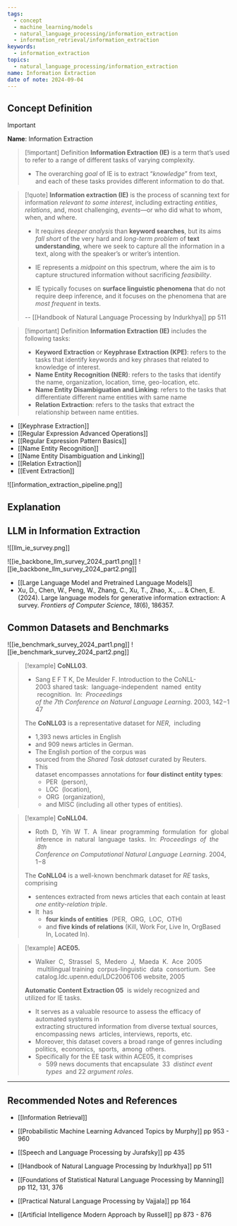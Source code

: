 ```yaml
---
tags:
  - concept
  - machine_learning/models
  - natural_language_processing/information_extraction
  - information_retrieval/information_extraction
keywords:
  - information_extraction
topics:
  - natural_language_processing/information_extraction
name: Information Extraction
date of note: 2024-09-04
---
```


## Concept Definition

>[!important]
>**Name**: Information Extraction

>[!important] Definition
>**Information Extraction (IE)** is a term that’s used to refer to a range of different tasks of varying complexity. 
>- The overarching *goal* of IE is to extract “*knowledge*” from text, and each of these tasks provides different information to do that.
>

>[!quote]
>**Information extraction (IE)** is the process of scanning text for information *relevant to some interest*, including extracting *entities*, *relations*, and, most challenging, *events*—or who did what to whom, when, and where. 
>- It requires *deeper analysis* than **keyword searches**, but its aims *fall short* of the very hard and *long-term problem* of **text understanding**, where we seek to capture all the information in a text, along with the speaker’s or writer’s intention. 
>
>- IE represents a *midpoint* on this spectrum, where the aim is to capture structured information without sacrificing *feasibility*. 
>- IE typically focuses on **surface linguistic phenomena** that do not require deep inference, and it focuses on the phenomena that are *most frequent* in texts.
>  
>-- [[Handbook of Natural Language Processing by Indurkhya]] pp 511  


>[!important] Definition
>**Information Extraction (IE)** includes the following tasks:
>- **Keyword Extraction** or **Keyphrase Extraction (KPE)**: refers to the tasks that identify keywords and key phrases that related to knowledge of interest.
>- **Name Entity Recognition (NER)**: refers to the tasks that identify the name, organization, location, time, geo-location, etc.
>- **Name Entity Disambiguation and Linking**: refers to the tasks that differentiate different name entities with same name
>- **Relation Extraction**: refers to the tasks that extract the relationship between name entities.

- [[Keyphrase Extraction]]
- [[Regular Expression Advanced Operations]]
- [[Regular Expression Pattern Basics]]
- [[Name Entity Recognition]]
- [[Name Entity Disambiguation and Linking]]
- [[Relation Extraction]]
- [[Event Extraction]]

![[information_extraction_pipeline.png]]


## Explanation


## LLM in Information Extraction

![[llm_ie_survey.png]]

![[ie_backbone_llm_survey_2024_part1.png]]
![[ie_backbone_llm_survey_2024_part2.png]]



- [[Large Language Model and Pretrained Language Models]]
- Xu, D., Chen, W., Peng, W., Zhang, C., Xu, T., Zhao, X., ... & Chen, E. (2024). Large language models for generative information extraction: A survey. _Frontiers of Computer Science_, _18_(6), 186357.

## Common Datasets and Benchmarks

![[ie_benchmark_survey_2024_part1.png]]
![[ie_benchmark_survey_2024_part2.png]]


>[!example]
>**CoNLL03**.
>- Sang E F T K, De Meulder F. Introduction to the CoNLL-2003 shared task:  language-independent  named  entity  recognition.  In:  *Proceedings of the 7th Conference on Natural Language Learning*. 2003, 142−147
>   
>The **CoNLL03** is a representative dataset for *NER*,  including 
>- 1,393  news articles in English  
>- and 909  news articles in German. 
>- The English portion of the corpus was sourced from the *Shared Task dataset* curated by Reuters. 
>- This dataset encompasses annotations for **four distinct entity types**: 
>	- PER  (person),  
>	- LOC  (location),  
>	- ORG  (organization),  
>	- and MISC (including all other types of entities).
>
>

>[!example]
>**CoNLL04.**  
>- Roth  D,  Yih  W  T.  A  linear  programming  formulation  for  global inference  in  natural  language  tasks.  In:  *Proceedings  of  the  8th Conference on Computational Natural Language Learning*. 2004, 1−8
>
>The **CoNLL04** is a well-known benchmark dataset for *RE* tasks, comprising  
>- sentences extracted from news articles that each contain at least *one entity-relation triple*.  
>- It  has 
>	- **four kinds of entities**  (PER,  ORG,  LOC,  OTH) 
>	- and **five kinds of relations** (Kill, Work For, Live In, OrgBased In, Located In).

>[!example]
>**ACE05.**  
>- Walker  C,  Strassel  S,  Medero  J,  Maeda  K.  Ace  2005  multilingual training  corpus-linguistic  data  consortium.  See catalog.ldc.upenn.edu/LDC2006T06 website, 2005
>
>**Automatic Content Extraction 05**  is widely recognized and utilized for IE tasks. 
>- It serves as a valuable resource to assess the efficacy of automated systems in extracting structured information from diverse textual sources, encompassing news  articles, interviews, reports, etc. 
>- Moreover, this dataset covers a broad range of genres including politics,  economics,  sports,  among  others. 
>- Specifically for the EE task within ACE05, it comprises 
>	- 599 news documents that encapsulate  33  *distinct event types*  and 22 *argument roles*.




-----------
##  Recommended Notes and References

- [[Information Retrieval]]



- [[Probabilistic Machine Learning Advanced Topics by Murphy]] pp 953 - 960
- [[Speech and Language Processing by Jurafsky]] pp 435
- [[Handbook of Natural Language Processing by Indurkhya]] pp 511
- [[Foundations of Statistical Natural Language Processing by Manning]] pp 112, 131, 376
- [[Practical Natural Language Processing by Vajjala]] pp 164
- [[Artificial Intelligence Modern Approach by Russell]] pp 873 - 876